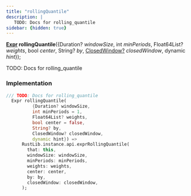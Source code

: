 ```yaml
---
title: "rollingQuantile"
description: |
   TODO: Docs for rolling_quantile
sidebar: {hidden: true}
---
```

<span class="dart-code"><strong>[Expr] rollingQuantile</strong>({<span class="nobr">Duration? <i>windowSize</i></span>, <span class="nobr">int <i>minPeriods</i></span>, <span class="nobr">Float64List? <i>weights</i></span>, <span class="nobr">bool <i>center</i></span>, <span class="nobr">String? <i>by</i></span>, <span class="nobr">[ClosedWindow?] <i>closedWindow</i></span>, <span class="nobr">dynamic <i>hint</i></span>});</span>

 TODO: Docs for rolling_quantile
### Implementation
```dart
/// TODO: Docs for rolling_quantile
  Expr rollingQuantile(
          {Duration? windowSize,
          int minPeriods = 1,
          Float64List? weights,
          bool center = false,
          String? by,
          ClosedWindow? closedWindow,
          dynamic hint}) =>
      RustLib.instance.api.exprRollingQuantile(
        that: this,
        windowSize: windowSize,
        minPeriods: minPeriods,
        weights: weights,
        center: center,
        by: by,
        closedWindow: closedWindow,
      );
```

[Expr]: /reference/classes/expr/
[ClosedWindow?]: /reference/enums/closedwindow/